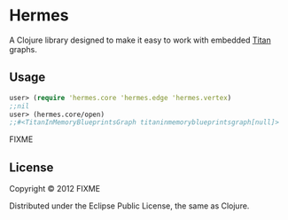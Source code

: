 # Hermes

A Clojure library designed to make it easy to work with embedded [Titan](http://thinkaurelius.github.com/titan/) graphs. 

## Usage
``` clojure
user> (require 'hermes.core 'hermes.edge 'hermes.vertex)
;;nil
user> (hermes.core/open)
;;#<TitanInMemoryBlueprintsGraph titaninmemoryblueprintsgraph[null]>
```
FIXME

## License

Copyright © 2012 FIXME

Distributed under the Eclipse Public License, the same as Clojure.

